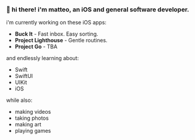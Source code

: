 ### 👋 hi there! i'm matteo, an iOS and general software developer.

i'm currently working on these iOS apps:

- **Buck It** - Fast inbox. Easy sorting.
- **Project Lighthouse** - Gentle routines.
- **Project Go** - TBA

and endlessly learning about:

- Swift
- SwiftUI
- UIKit
- iOS

while also:
- making videos
- taking photos
- making art
- playing games
